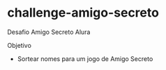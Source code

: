 # challenge-amigo-secreto
Desafio Amigo Secreto Alura

Objetivo
* Sortear nomes para um jogo de Amigo Secreto